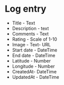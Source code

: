 # Log entry
* Title - Text
* Description - text
* Comments - Text
* Rating - Scale of 1-10
* Image - Text- URL
* Start date - DateTime
* End date - DateTime
* Latitude - Number
* Longitude - Number
* CreatedAt- DateTime
* UpdatedAt - DateTime



